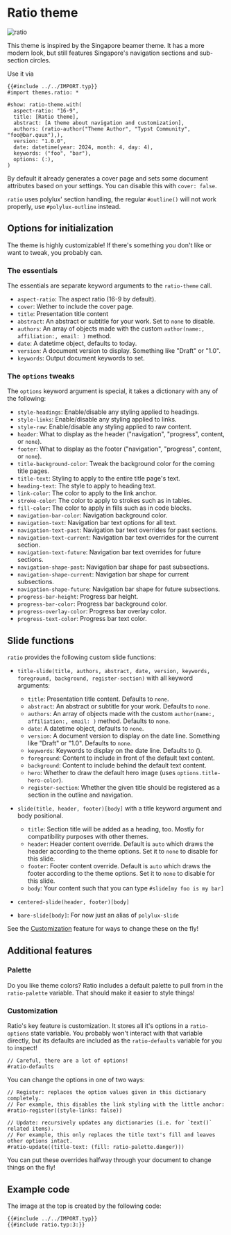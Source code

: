 # Ratio theme

![ratio](ratio.png)

This theme is inspired by the Singapore beamer theme. It has a more modern look, but still features Singapore's navigation sections and sub-section circles.

Use it via

```typ
{{#include ../../IMPORT.typ}}
#import themes.ratio: *

#show: ratio-theme.with(
  aspect-ratio: "16-9",
  title: [Ratio theme],
  abstract: [A theme about navigation and customization],
  authors: (ratio-author("Theme Author", "Typst Community", "foo@bar.quux"),),
  version: "1.0.0",
  date: datetime(year: 2024, month: 4, day: 4),
  keywords: ("foo", "bar"),
  options: (:),
)
```

By default it already generates a cover page and sets some document attributes based on your settings.
You can disable this with `cover: false`.

`ratio` uses polylux' section handling, the regular `#outline()` will not work
properly, use `#polylux-outline` instead.

## Options for initialization

The theme is highly customizable! If there's something you don't like or want to tweak, you probably can.

### The essentials

The essentials are separate keyword arguments to the `ratio-theme` call.

- `aspect-ratio`: The aspect ratio (16-9 by default).
- `cover`: Wether to include the cover page.
- `title`: Presentation title content
- `abstract`: An abstract or subtitle for your work. Set to `none` to disable.
- `authors`: An array of objects made with the custom `author(name:, affiliation:, email: )` method.
- `date`: A datetime object, defaults to today.
- `version`: A document version to display. Something like "Draft" or "1.0".
- `keywords`: Output document keywords to set.

### The `options` tweaks

The `options` keyword argument is special, it takes a dictionary with any of the following:

- `style-headings`: Enable/disable any styling applied to headings.
- `style-links`: Enable/disable any styling applied to links.
- `style-raw`: Enable/disable any styling applied to raw content.
- `header`: What to display as the header ("navigation", "progress", content, or `none`).
- `footer`: What to display as the footer ("navigation", "progress", content, or `none`).
- `title-background-color`: Tweak the background color for the coming title pages.
- `title-text`: Styling to apply to the entire title page's text.
- `heading-text`: The style to apply to heading text.
- `link-color`: The color to apply to the link anchor.
- `stroke-color`: The color to apply to strokes such as in tables.
- `fill-color`: The color to apply in fills such as in code blocks.
- `navigation-bar-color`: Navigation background color.
- `navigation-text`: Navigation bar text options for all text.
- `navigation-text-past`: Navigation bar text overrides for past sections.
- `navigation-text-current`: Navigation bar text overrides for the current section.
- `navigation-text-future`: Navigation bar text overrides for future sections.
- `navigation-shape-past`: Navigation bar shape for past subsections.
- `navigation-shape-current`: Navigation bar shape for current subsections.
- `navigation-shape-future`: Navigation bar shape for future subsections.
- `progress-bar-height`: Progress bar height.
- `progress-bar-color`: Progress bar background color.
- `progress-overlay-color`: Progress bar overlay color.
- `progress-text-color`: Progress bar text color.

## Slide functions

`ratio` provides the following custom slide functions:

- `title-slide(title, authors, abstract, date, version, keywords, foreground, background, register-section)` with all keyword arguments:
  - `title`: Presentation title content. Defaults to `none`.
  - `abstract`: An abstract or subtitle for your work. Defaults to `none`.
  - `authors`: An array of objects made with the custom `author(name:, affiliation:, email: )` method. Defaults to `none`.
  - `date`: A datetime object, defaults to `none`.
  - `version`: A document version to display on the date line. Something like "Draft" or "1.0". Defaults to `none`.
  - `keywords`: Keywords to display on the date line. Defaults to ().
  - `foreground`: Content to include in front of the default text content.
  - `background`: Content to include behind the default text content.
  - `hero`: Whether to draw the default hero image (uses `options.title-hero-color`).
  - `register-section`: Whether the given title should be registered as a section in the outline and navigation.
- `slide(title, header, footer)[body]` with a title keyword argument and body positional.
  - `title`: Section title will be added as a heading, too. Mostly for compatibility purposes with other themes.
  - `header`: Header content override. Default is `auto` which draws the header according to the theme options. Set it to `none` to disable for this slide.
  - `footer`: Footer content override. Default is `auto` which draws the footer according to the theme options. Set it to `none` to disable for this slide.
  - `body`: Your content such that you can type `#slide[my foo is my bar]`
- `centered-slide(header, footer)[body]`

- `bare-slide[body]`: For now just an alias of `polylux-slide`

See the [Customization](#customization) feature for ways to change these on the fly!

## Additional features

### Palette

Do you like theme colors? Ratio includes a default palette to pull from in the `ratio-palette` variable. That should make it easier to style things!

### Customization

Ratio's key feature is customization. It stores all it's options in a `ratio-options` state variable. You probably won't interact with that variable directly, but its defaults are included as the `ratio-defaults` variable for you to inspect!

```typ
// Careful, there are a lot of options!
#ratio-defaults
```

You can change the options in one of two ways:

```typ
// Register: replaces the option values given in this dictionary completely.
// For example, this disables the link styling with the little anchor:
#ratio-register((style-links: false))

// Update: recursively updates any dictionaries (i.e. for `text()` related items).
// For example, this only replaces the title text's fill and leaves other options intact.
#ratio-update((title-text: (fill: ratio-palette.danger)))
```

You can put these overrides halfway through your document to change things on the fly!

## Example code

The image at the top is created by the following code:

```typ
{{#include ../../IMPORT.typ}}
{{#include ratio.typ:3:}}
```
